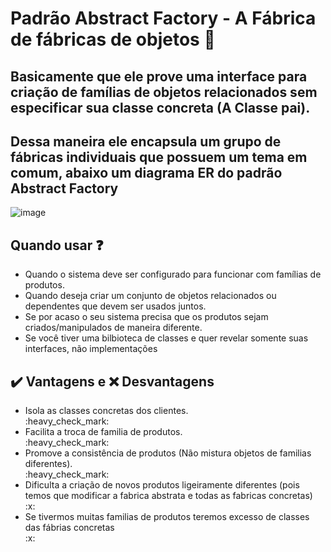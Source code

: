 # Padrão Abstract Factory - A Fábrica de fábricas de objetos :thinking:

## Basicamente que ele prove uma interface para criação de famílias de objetos relacionados sem especificar sua classe concreta (A Classe pai).

## Dessa maneira ele encapsula um grupo de fábricas individuais que possuem um tema em comum, abaixo um diagrama ER do padrão Abstract Factory

![image](https://user-images.githubusercontent.com/36682707/224127198-a8526c57-1faf-49cb-a2fc-fbd1396b117a.png)

## Quando usar :question: 

<ul>
  <li>Quando o sistema deve ser configurado para funcionar com famílias de produtos.</li>
  <li>Quando deseja criar um conjunto de objetos relacionados ou dependentes que devem ser usados juntos.</li>
  <li>Se por acaso o seu sistema precisa que os produtos sejam criados/manipulados de maneira diferente.</li>
  <li>Se você tiver uma bilbioteca de classes e quer revelar somente suas interfaces, não implementações</li>
</ul>


## :heavy_check_mark: Vantagens e :x: Desvantagens

<ul>
  <li>Isola as classes concretas dos clientes.</li> :heavy_check_mark:
  <li>Facilita a troca de familia de produtos.</li> :heavy_check_mark:
  <li>Promove a consistência de produtos (Não mistura objetos de familias diferentes).</li> :heavy_check_mark:
  <li>Dificulta a criação de novos produtos ligeiramente diferentes (pois temos que modificar a 
  fabrica abstrata e todas as fabricas concretas)</li> :x: 
  <li>Se tivermos muitas familias de produtos teremos excesso de classes das fábrias concretas</li> :x: 
</ul>

